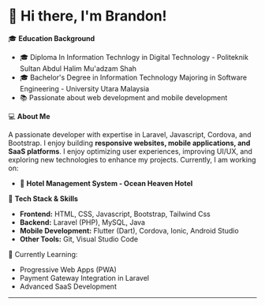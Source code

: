 # 👋 Hi there, I'm Brandon!

🎓 **Education Background**
- 🎓 Diploma In Information Technlogy in Digital Technology - Politeknik Sultan Abdul Halim Mu'adzam Shah
- 🎓 Bachelor's Degree in Information Technology Majoring in Software Engineering - University Utara Malaysia  
- 📚 Passionate about web development and mobile development

💻 **About Me**

A passionate developer with expertise in Laravel, Javascript, Cordova, and Bootstrap.
I enjoy building **responsive websites, mobile applications, and SaaS platforms**.
I enjoy optimizing user experiences, improving UI/UX, and exploring new technologies to enhance my projects.
Currently, I am working on:  
- 🏨 **Hotel Management System - Ocean Heaven Hotel**  

🚀 **Tech Stack & Skills**  
- **Frontend:** HTML, CSS, Javascript, Bootstrap, Tailwind Css  
- **Backend:** Laravel (PHP), MySQL, Java  
- **Mobile Development:** Flutter (Dart), Cordova, Ionic, Android Studio  
- **Other Tools:** Git, Visual Studio Code

🌱 Currently Learning:
- Progressive Web Apps (PWA)
- Payment Gateway Integration in Laravel
- Advanced SaaS Development
---
